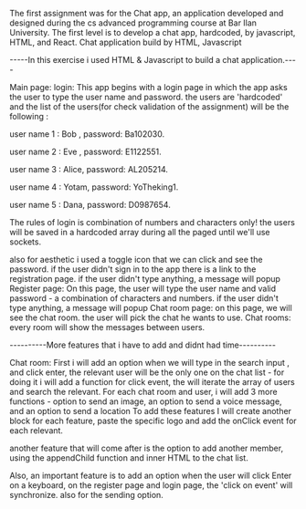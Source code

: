 The first assignment was for the Chat app, an application developed and designed during the cs advanced programming course at Bar Ilan University. The first level is to develop a chat app, hardcoded, by javascript, HTML, and React. Chat application build by HTML, Javascript

-----In this exercise i used HTML & Javascript to build a chat application.----

Main page: login: This app begins with a login page in which the app asks the user to type the user name and password. the users are 'hardcoded' and the list of the users(for check validation of the assignment) will be the following :

user name 1 : Bob , password: Ba102030.

user name 2 : Eve , password: E1122551.

user name 3 : Alice, password: AL205214.

user name 4 : Yotam, password: YoTheking1.

user name 5 : Dana, password: D0987654.

The rules of login is combination of numbers and characters only! the users will be saved in a hardcoded array during all the paged until we'll use sockets.

also for aesthetic i used a toggle icon that we can click and see the password. if the user didn't sign in to the app there is a link to the registration page. if the user didn't type anything, a message will popup Register page: On this page, the user will type the user name and valid password - a combination of characters and numbers. if the user didn't type anything, a message will popup Chat room page: on this page, we will see the chat room. the user will pick the chat he wants to use. Chat rooms: every room will show the messages between users.

----------More features that i have to add and didnt had time----------

Chat room: First i will add an option when we will type in the search input , and click enter, the relevant user will be the only one on the chat list - for doing it i will add a function for click event, the will iterate the array of users and search the relevant. For each chat room and user, i will add 3 more functions - option to send an image, an option to send a voice message, and an option to send a location To add these features I will create another block for each feature, paste the specific logo and add the onClick event for each relevant.

another feature that will come after is the option to add another member, using the appendChild function and inner HTML to the chat list.

Also, an important feature is to add an option when the user will click Enter on a keyboard, on the register page and login page, the 'click on event' will synchronize. also for the sending option.
